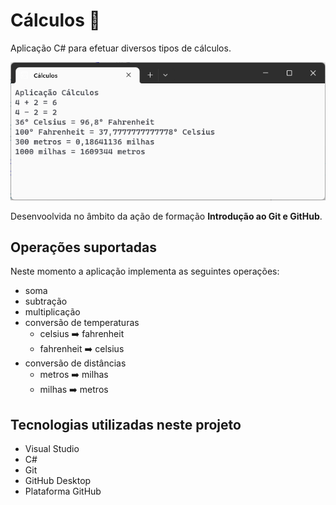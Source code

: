 # Cálculos :1234:
Aplicação C# para efetuar diversos tipos de cálculos.

![Aplicação Cálculos](aplicacao-calculos.png)

Desenvoolvida no âmbito da ação de formação **Introdução ao Git e GitHub**.

## Operações suportadas
Neste momento a aplicação implementa as seguintes operações:
- soma
- subtração
- multiplicação
- conversão de temperaturas
    - celsius :arrow_right: fahrenheit
    - fahrenheit :arrow_right: celsius
- conversão de distâncias
    - metros :arrow_right: milhas
    - milhas :arrow_right: metros

 ## Tecnologias utilizadas neste projeto
 - Visual Studio
 - C#
 - Git
 - GitHub Desktop
 - Plataforma GitHub

 
